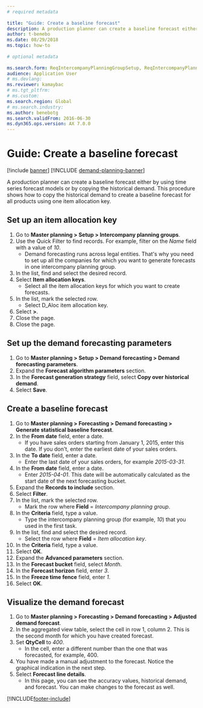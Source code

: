 ```yaml
--- 
# required metadata 
 
title: "Guide: Create a baseline forecast"
description: A production planner can create a baseline forecast either by using time series forecast models or by copying the historical demand. 
author: t-benebo
ms.date: 08/29/2018
ms.topic: how-to 
 
# optional metadata 
 
ms.search.form: ReqIntercompanyPlanningGroupSetup, ReqIntercompanyPlanningGroupAllocKeys, ReqDemPlanForecastParameters, ReqDemPlanCreateForecastDialog, SysQueryForm, ReqDemPlanForecastViewer   
audience: Application User 
# ms.devlang:  
ms.reviewer: kamaybac
# ms.tgt_pltfrm:  
# ms.custom:  
ms.search.region: Global
# ms.search.industry: 
ms.author: benebotg
ms.search.validFrom: 2016-06-30 
ms.dyn365.ops.version: AX 7.0.0 
---
```

# Guide: Create a baseline forecast

[!include [banner](../../includes/banner.md)]
[!INCLUDE [demand-planning-banner](../../includes/demand-planning-banner.md)]

A production planner can create a baseline forecast either by using time series forecast models or by copying the historical demand. This procedure shows how to copy the historical demand to create a baseline forecast for all products using one item allocation key.

## Set up an item allocation key

1. Go to **Master planning > Setup > Intercompany planning groups**.
2. Use the Quick Filter to find records. For example, filter on the *Name* field with a value of *10*.
    * Demand forecasting runs across legal entities. That's why you need to set up all the companies for which you want to generate forecasts in one intercompany planning group.  
3. In the list, find and select the desired record.
4. Select **Item allocation keys**.
    * Select all the item allocation keys for which you want to create forecasts.  
5. In the list, mark the selected row.
    * Select D_Aloc item allocation key.  
6. Select **>**.
7. Close the page.
8. Close the page.

## Set up the demand forecasting parameters

1. Go to **Master planning > Setup > Demand forecasting > Demand forecasting parameters**.
2. Expand the **Forecast algorithm parameters** section.
3. In the **Forecast generation strategy** field, select **Copy over historical demand**.
4. Select **Save**.

## Create a baseline forecast

1. Go to **Master planning > Forecasting > Demand forecasting > Generate statistical baseline forecast**.
2. In the **From date** field, enter a date.
    * If you have sales orders starting from January 1, 2015, enter this date. If you don't, enter the earliest date of your sales orders.  
3. In the **To date** field, enter a date.
    * Enter the last date of your sales orders, for example *2015-03-31*.  
4. In the **From date** field, enter a date.
    * Enter *2015-04-01*. This date will be automatically calculated as the start date of the next forecasting bucket.  
5. Expand the **Records to include** section.
6. Select **Filter**.
7. In the list, mark the selected row.
    * Mark the row where **Field** = *Intercompany planning group*.  
8. In the **Criteria** field, type a value.
    * Type the intercompany planning group (for example, *10*) that you used in the first task.  
9. In the list, find and select the desired record.
    * Select the row where **Field** = *Item allocation key*.  
10. In the **Criteria** field, type a value.
11. Select **OK**.
12. Expand the **Advanced parameters** section.
13. In the **Forecast bucket** field, select *Month*.
14. In the **Forecast horizon** field, enter *3*.
15. In the **Freeze time fence** field, enter *1*.
16. Select **OK**.

## Visualize the demand forecast

1. Go to **Master planning > Forecasting > Demand forecasting > Adjusted demand forecast**.
2. In the aggregated view table, select the cell in row 1, column 2. This is the second month for which you have created forecast.
3. Set **QtyCell** to *400*.
    * In the cell, enter a different number than the one that was forecasted, for example, 400.  
4. You have made a manual adjustment to the forecast. Notice the graphical indication in the next step.
5. Select **Forecast line details**.
    * In this page, you can see the accuracy values, historical demand, and forecast. You can make changes to the forecast as well.  

[!INCLUDE[footer-include](../../../includes/footer-banner.md)]
